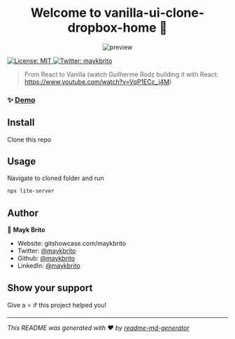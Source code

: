 <h1 align="center">Welcome to vanilla-ui-clone-dropbox-home 🍾 </h1>
<p align="center"><img alt="preview" src="https://im7.ezgif.com/tmp/ezgif-7-d456e72cd8fa.gif" /></p>
<p>
  <a href="#" target="_blank">
    <img alt="License: MIT" src="https://img.shields.io/badge/License-MIT-yellow.svg" />
  </a>
  <a href="https://twitter.com/maykbrito" target="_blank">
    <img alt="Twitter: maykbrito" src="https://img.shields.io/twitter/follow/maykbrito.svg?style=social" />
  </a>
</p>

> From React to Vanilla (watch Guilherme Rodz building it with React: https://www.youtube.com/watch?v=VqP1ECc_j4M)

### ✨ [Demo](https://cranky-einstein-aff725.netlify.app)

## Install

Clone this repo

## Usage

Navigate to cloned folder and run
```sh
npx lite-server
```

## Author

👤 **Mayk Brito**

* Website: gitshowcase.com/maykbrito
* Twitter: [@maykbrito](https://twitter.com/maykbrito)
* Github: [@maykbrito](https://github.com/maykbrito)
* LinkedIn: [@maykbrito](https://linkedin.com/in/maykbrito)

## Show your support

Give a ⭐️ if this project helped you!

***
_This README was generated with ❤️ by [readme-md-generator](https://github.com/kefranabg/readme-md-generator)_
